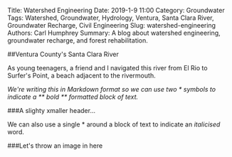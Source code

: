 Title: Watershed Engineering
Date: 2019-1-9 11:00 
Category: Groundwater
Tags: Watershed, Groundwater, Hydrology, Ventura, Santa Clara River, Groundwater Recharge, Civil Engineering
Slug: watershed-engineering
Authors: Carl Humphrey 
Summary: A blog about watershed engineering, groundwater recharge, and forest rehabilitation.

##Ventura County's Santa Clara River

As young teenagers, a friend and I navigated this river from El Rio to Surfer's Point, a beach adjacent to the rivermouth.

*We're writing this in Markdown format so we can use two * symbols to indicate a ** bold ** formatted block of text.*  

###A slighty xmaller header...  

We can also use a single * around a block of text to indicate an *italicised* word.  

###Let's throw an image in here



